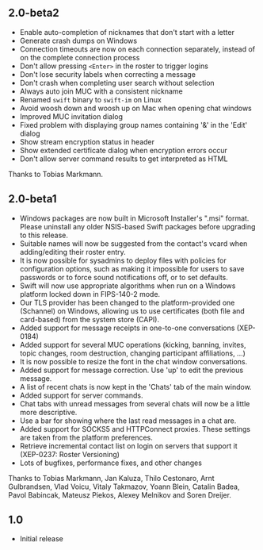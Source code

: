 2.0-beta2
---------
- Enable auto-completion of nicknames that don't start with a letter
- Generate crash dumps on Windows
- Connection timeouts are now on each connection separately, instead of on the complete connection process
- Don't allow pressing `<Enter>` in the roster to trigger logins
- Don't lose security labels when correcting a message
- Don't crash when completing user search without selection
- Always auto join MUC with a consistent nickname
- Renamed `swift` binary to `swift-im` on Linux
- Avoid woosh down and woosh up on Mac when opening chat windows
- Improved MUC invitation dialog
- Fixed problem with displaying group names containing '&' in the 'Edit' dialog
- Show stream encryption status in header
- Show extended certificate dialog when encryption errors occur
- Don't allow server command results to get interpreted as HTML

Thanks to Tobias Markmann.


2.0-beta1
---------
- Windows packages are now built in Microsoft Installer's ".msi" format. Please 
  uninstall any older NSIS-based Swift packages before upgrading to this release.
- Suitable names will now be suggested from the contact's vcard when adding/editing their roster entry.
- It is now possible for sysadmins to deploy files with policies for configuration options, such as 
  making it impossible for users to save passwords or to force sound notifications off, or to set defaults.
- Swift will now use appropriate algorithms when run on a Windows platform locked down in FIPS-140-2 mode.
- Our TLS provider has been changed to the platform-provided one (Schannel) on Windows, 
  allowing us to use certificates (both file and card-based) from the system store (CAPI).
- Added support for message receipts in one-to-one conversations (XEP-0184)
- Added support for several MUC operations (kicking, banning, invites, topic changes, room destruction, 
  changing participant affiliations, ...)
- It is now possible to resize the font in the chat window conversations.
- Added support for message correction. Use 'up' to edit the previous message.
- A list of recent chats is now kept in the 'Chats' tab of the main window.
- Added support for server commands.
- Chat tabs with unread messages from several chats will now be a little more descriptive.
- Use a bar for showing where the last read messages in a chat are.
- Added support for SOCKS5 and HTTPConnect proxies. These settings are taken from the platform preferences.
- Retrieve incremental contact list on login on servers that support it (XEP-0237: Roster Versioning)
- Lots of bugfixes, performance fixes, and other changes 

Thanks to Tobias Markmann, Jan Kaluza, Thilo Cestonaro, Arnt Gulbrandsen, Vlad Voicu, Vitaly Takmazov,
Yoann Blein, Catalin Badea, Pavol Babincak, Mateusz Piekos, Alexey Melnikov and Soren Dreijer.


1.0
---
- Initial release
